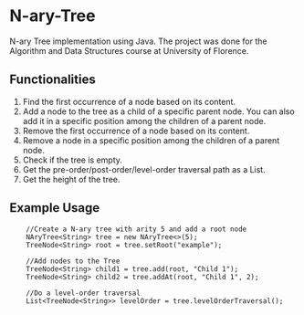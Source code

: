 # N-ary-Tree
N-ary Tree implementation using Java. The project was done for the Algorithm and Data Structures course at University of Florence.

## Functionalities

1.  Find the first occurrence of a node based on its content.
2.  Add a node to the tree as a child of a specific parent node. You can also add it in a specific position among the children of a parent node.
3.  Remove the first occurrence of a node based on its content.
4.  Remove a node in a specific position among the children of a parent node.
5.  Check if the tree is empty.
6.  Get the pre-order/post-order/level-order traversal path as a List.
7.  Get the height of the tree.

## Example Usage

		//Create a N-ary tree with arity 5 and add a root node
		NAryTree<String> tree = new NAryTree<>(5);
		TreeNode<String> root = tree.setRoot("example");
		
		//Add nodes to the Tree
		TreeNode<String> child1 = tree.add(root, "Child 1");
		TreeNode<String> child2 = tree.addAt(root, "Child 1", 2);
		
		//Do a level-order traversal
		List<TreeNode<String>> levelOrder = tree.levelOrderTraversal();










